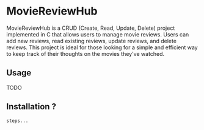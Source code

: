 # MovieReviewHub

MovieReviewHub is a CRUD (Create, Read, Update, Delete) project implemented in C that allows users to manage movie reviews. Users can add new reviews, read existing reviews, update reviews, and delete reviews. This project is ideal for those looking for a simple and efficient way to keep track of their thoughts on the movies they've watched.

## Usage

TODO

## Installation ?

```bash
steps...